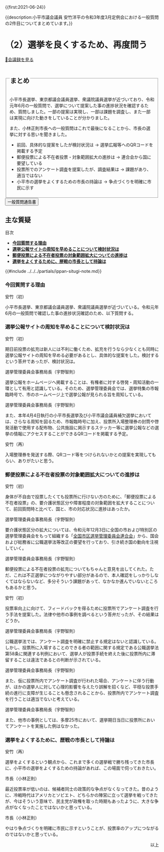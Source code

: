 {{first:2021-06-24}}

{{description:小平市議会議員 安竹洋平の令和3年度3月定例会における一般質問の2件目についてまとめています。}}

# （2）選挙を良くするため、再度問う

<p id="read-kaigiroku"><a href="https://ssp.kaigiroku.net/tenant/kodaira/SpMinuteView.html?council_id=1201&schedule_id=6&minute_id=619&is_search=true">📄会議録を見る</a></p>

<fieldset class="pnt">
<legend><h2> まとめ </h2></legend>

小平市長選挙、東京都議会議員選挙、衆議院議員選挙が近づいており、令和元年6月の一般質問で、選挙について提案した事の進捗状況を確認するため、質問しました。一部の提案は実現し、一部は課題を調査し、また一部は実現に向けた動きをしていることが分かりました。

また、小林正則市長への一般質問はこれで最後になることから、市長の選挙に対する思いを聞きました。

- 前回、具体的な提案をしたが検討状況は → 選挙広報等へのQRコードを掲載する予定
- 郵便投票による不在者投票・対象範囲拡大の進捗は → 連合会から国に要望している
- 投票所でのアンケート調査を提案したが、調査結果は → 課題があり、適当ではない
- 小平市の選挙をよくするための市長の持論は → 争点づくりを明確に市民に示す

</fieldset>

<script src="https://documentcloud.adobe.com/view-sdk/main.js" defer></script>
<script type="text/javascript">
const showPDF = (url) => {
    const adobeDCView = new AdobeDC.View({clientId: "897dee58a3dd4a01b1de491cc8e563c3", locale: "ja-JP"});
    const fileName = (url.match(/^(?:[^:\/?#]+:)?(?:\/\/[^\/?#]*)?(?:([^?#]*\/)([^\/?#]*))?(\?[^#]*)?(?:#.*)?$/) ?? [])[2];
    adobeDCView.previewFile({
        content:   {location: {url: url}},
        metaData: {fileName: fileName}
    }, {embedMode: "LIGHT_BOX"});
}
</script>

<button onclick='showPDF("./20210226-ippan-situmon-yasutake-2.pdf")' class="pdf-view-button">
<i class="fa fa-file-pdf-o" aria-hidden="true"></i> 一般質問通告書
</button>

## 主な質疑

<div class="ippan-situgi">

<div class="toc">

目次

- **[今回質問する理由](#今回質問する理由)**
- **[選挙公報サイトの周知を早めることについて検討状況は](#選挙公報サイトの周知を早めることについて検討状況は)**
- **[郵便投票による不在者投票の対象範囲拡大についての進捗は](#郵便投票による不在者投票の対象範囲拡大についての進捗は)**
- **[選挙をよくするために、歴戦の市長として持論は](#選挙をよくするために歴戦の市長として持論は)**

</div>

{{#include ../../../partials/ippan-situgi-note.md}}


### 今回質問する理由

<div class="balloon bl-left">安竹（初）<br><div>

小平市長選挙、東京都議会議員選挙、衆議院議員選挙が近づいている。令和元年6月の一般質問で確認した事の進捗状況確認のため、以下質問する。

</div></div>

### 選挙公報サイトの周知を早めることについて検討状況は

<div class="balloon bl-left">安竹（初）<br><div>

期日前投票の拡充は新人には不利に働くため、拡充を行うなら少なくとも同時に選挙公報サイトの周知を早める必要があるとし、具体的な提案をした。検討するという答弁であったが、検討状況は。

</div></div>

<div class="balloon bl-right">選挙管理委員会事務局長（宇野智則）<br><div>

選挙公報をホームページへ掲載することは、有権者に対する啓発・周知活動の一環として有用と認識している。そのため、選挙管理委員会では、選挙特集の市報臨時号で、市のホームページ上で選挙公報が見られる旨を周知している。

</div></div>

<div class="balloon bl-right">選挙管理委員会事務局長（宇野智則）<br><div>

また、本年4月4日執行の小平市長選挙及び小平市議会議員補欠選挙においては、さらなる周知を図るため、市報臨時号に加え、投票所入場整理券の封筒や啓発活動で使用する配布物、公共施設に掲示するステッカー等に選挙公報などの選挙の情報にアクセスすることができるQRコードを掲載する予定。

</div></div>

<div class="balloon bl-left">安竹（再）<br><div>

入場整理券を発送する際、QRコード等をつけられないかとの提案を実現してもらい、ありがたいと思う。

</div></div>

### 郵便投票による不在者投票の対象範囲拡大についての進捗は

<div class="balloon bl-left">安竹（初）<br><div>

身体が不自由で投票したくても投票所に行けない方のために、「郵便投票による不在者投票」の、要介護状態区分や障害程度の対象範囲を拡大することについて、前回質問時と比べて、国と、市の対応状況に進捗はあったか。

</div></div>

<div class="balloon bl-right">選挙管理委員会事務局長（宇野智則）<br><div>

要介護状態区分の拡大については、令和元年12月3日に全国の市および特別区の選挙管理委員会をもって組織する「[全国市区選挙管理委員会連合会](https://zensenren.jp/)」から、国会および総務省に公職選挙法等改正の要望を行っており、引き続き国の動向を注視していく。

</div></div>

<div class="balloon bl-right">選挙管理委員会事務局長（宇野智則）<br><div>

郵便投票による不在者投票の拡充についてもちゃんと意見を出してくれた。ただ、これは不正選挙につながりやすい部分があるので、本人確認をしっかりしなくてはならないなど、多分そういう課題があって、なかなか進んでいないところもあるかと思う。

</div></div>

<div class="balloon bl-left">安竹（初）<br><div>

投票率向上に向けて、フィードバックを得るために投票所でアンケート調査を行う手法を提案した。法律や他市の事例を調べるという答弁だったが、その結果はどうか。

</div></div>

<div class="balloon bl-right">選挙管理委員会事務局長（宇野智則）<br><div>

公職選挙法では、アンケート調査を明確に禁止する規定はないと認識している。しかし、投票所に入場することのできる者の範囲に関する規定である公職選挙法第58条に関連する判例において、選挙人が投票手続を終えた後に投票所内に滞留することは違法であるとの判断が示されている。

</div></div>

<div class="balloon bl-right">選挙管理委員会事務局長（宇野智則）<br><div>

また、仮に投票所内でアンケート調査が行われた場合、アンケートに伴う行動が、ほかの選挙人に対して心理的影響を与えたり誤解を招くなど、平穏な投票手続の進行に支障が生じることも懸念されることから、投票所内でアンケート調査を行うことは適当でないと考えている。

</div></div>

<div class="balloon bl-right">選挙管理委員会事務局長（宇野智則）<br><div>

また、他市の事例としては、多摩25市において、選挙期日当日に投票所においてアンケートを実施した例はなかった。

</div></div>

### 選挙をよくするために、歴戦の市長として持論は

<div class="balloon bl-left">安竹（再）<br><div>

選挙をよくするという観点から、これまで多くの選挙戦で勝ち残ってきた市長に、小平市の選挙をよくするための持論があれば、この場面で伺っておきたい。

</div></div>

<div class="balloon bl-right">市長（小林正則）<br><div>

最近投票率が低いのは、候補者同士の政策的な争点がなくなってきた。昔のように、冷戦時代はアメリカとソビエト、どちらかの陣営に立って選挙を戦ってきたが、今はそういう意味で、民主党が政権を取った時期もあったように、大きな争点がなくなったことではないかと思っている。

</div></div>

<div class="balloon bl-right">市長（小林正則）<br><div>

やはり争点づくりを明確に市民に示すということが、投票率のアップにつながるのではないかと思っている。

</div></div>

<p style="text-align:right">以上</p>

</div>
